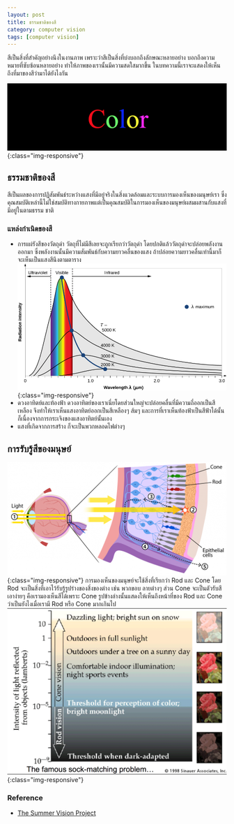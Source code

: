```yaml
---
layout: post
title: ธรรมชาติของสี
category: computer vision
tags: [computer vision]
---
```

สีเป็นสิ่งที่สำคัญอย่างนึงในงานภาพ เพราะว่าสีเป็นสิ่งที่บ่งบอกถึงลักษณะหลายอย่าง
บอกถึงความหมายที่ซับซ้อนหลายอย่าง ทำให้ภาพของเรานั้นมีความสดใสมากขึ้น
ในบทความนี้เราจะแสดงให้เห็นถึงที่มาของสีว่ามาได้ยังไงกัน

![image-title-here](/assets/image_post/24-2-2018/color.png){:class="img-responsive"}
## ธรรมชาติของสี
สีเป็นผลของการปฏิสัมพันธ์ระหว่างแสงที่มีอยู่จริงในสิ่งแวดล้อมและระบบการมองเห็นของมนุษย์เรา
ซึ่งคุณสมบัติเหล่านี้ไม่ใช่สมบัติทางกายภาพแต่เป็นคุณสมบัติในการมองเห็นของมนุษย์ผสมผสานกับแสงที่มีอยู่ในตามธรรม
ชาติ

### แหล่งกำเนิดของสี
* การแผ่รังสีของวัตถุดำ
วัตถุที่ไม่มีสีเลยจะถูกเรียกว่าวัตถุดำ โดยปกติแล้ววัตถุดำจะปล่อยพลังงานออกมา ซึ่งพลังงานนั้นมีความสัมพันธ์กับความยาวคลื่นของแสง ถ้าปล่อยความยาวคลื่นเท่านี้มาก็จะเห็นเป็นแสงสีนึงตามตาราง
![image-title-here](/assets/image_post/24-2-2018/black.jpg){:class="img-responsive"}
* ดวงอาทิตย์และท้องฟ้า
ดวงอาทิตย์ของเราเนี่ยโดยส่วนใหญ่จะปล่อยคลื่นที่มีความถี่ออกเป็นสีเหลือง จึงทำให้เราเห็นแสงอาทิตย์ออกเป็นสีเหลืองๆ ส้มๆ และการที่เราเห็นท้องฟ้าเป็นสีฟ้าได้นั้นก็เนื่องจากการกระเจิงของแสงอาทิตย์นั้นเอง
* แสงที่เกิดจากการสร้าง
ก็จะเป็นพวกหลอดไฟต่างๆ

## การรับรู้สีของมนุษย์
![image-title-here](/assets/image_post/24-2-2018/eye.png){:class="img-responsive"}
การมองเห็นของมนุษย์จะใช้สิ่งที่เรียกว่า Rod และ Cone โดย Rod จะเป็นสิ่งที่เอาไว้รับรู้รูปร่างของสิ่งของต่าง เช่น พวกขอบ ลายต่างๆ ส่วน Cone จะเป็นตัวรับสี เอาง่ายๆ คือเรามองเห็นสีได้เพราะ Cone รูปข้างล่างนั้นแสดงให้เห็นถึงหน้าที่ของ Rod และ Cone ว่าเป็นยังไงเมื่อเรามี Rod หรือ Cone มากเกินไป
![image-title-here](/assets/image_post/24-2-2018/rd.png){:class="img-responsive"}

### Reference
* [The Summer Vision Project](https://dspace.mit.edu/bitstream/handle/1721.1/6125/AIM-100.pdf?sequence=2)

